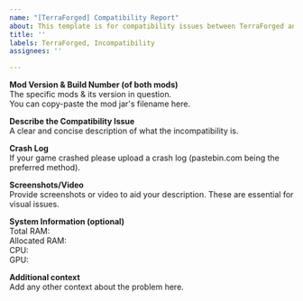 ```yaml
---
name: "[TerraForged] Compatibility Report"
about: This template is for compatibility issues between TerraForged and other mods. If you are experiencing bugs within the TerraForged mod itself please use our "Bug Report" template.
title: ''
labels: TerraForged, Incompatibility
assignees: ''

---
```


**Mod Version & Build Number (of both mods)**    
The specific mods & its version in question.    
You can copy-paste the mod jar's filename here.

**Describe the Compatibility Issue**    
A clear and concise description of what the incompatibility is.

**Crash Log**    
If your game crashed please upload a crash log (pastebin.com being the preferred method).

**Screenshots/Video**    
Provide screenshots or video to aid your description.
These are essential for visual issues.

**System Information (optional)**    
Total RAM:    
Allocated RAM:    
CPU:    
GPU:

**Additional context**    
Add any other context about the problem here.
